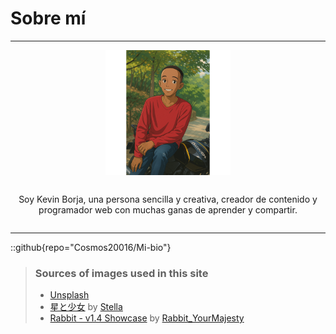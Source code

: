 # Sobre mí
---

<div style="display: flex; flex-direction: column; align-items: center;">
  <img src="./midibujo.png" alt="Mi dibujo" style="max-width: 200px; margin-bottom: 16px;" />
  <p style="text-align: center;">
    Soy Kevin Borja, una persona sencilla y creativa, creador de contenido y programador web con muchas ganas de aprender y compartir.
  </p>
</div>

---

::github{repo="Cosmos20016/Mi-bio"}

> ### Sources of images used in this site
> - [Unsplash](https://unsplash.com/)
> - [星と少女](https://www.pixiv.net/artworks/108916539) by [Stella](https://www.pixiv.net/users/93273965)
> - [Rabbit - v1.4 Showcase](https://civitai.com/posts/586908) by [Rabbit_YourMajesty](https://civitai.com/user/Rabbit_YourMajesty)
